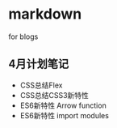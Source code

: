 # markdown
for blogs

## 4月计划笔记

* CSS总结Flex
* CSS总结CSS3新特性
* ES6新特性 Arrow function
* ES6新特性 import modules
